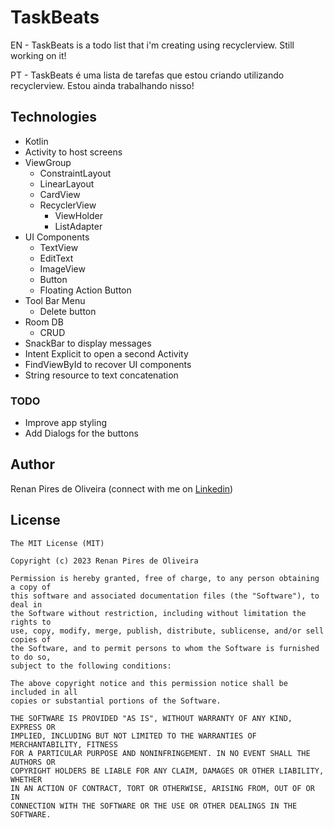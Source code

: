 # TaskBeats
EN - TaskBeats is a todo list that i'm creating using recyclerview. Still working on it!

PT - TaskBeats é uma lista de tarefas que estou criando utilizando recyclerview. Estou ainda trabalhando nisso!

## Technologies
* Kotlin
* Activity to host screens
* ViewGroup
    * ConstraintLayout
    * LinearLayout
    * CardView
    * RecyclerView
      * ViewHolder
      * ListAdapter
* UI Components
    * TextView
    * EditText
    * ImageView
    * Button
    * Floating Action Button
* Tool Bar Menu
    * Delete button   
* Room DB
   * CRUD
* SnackBar to display messages
* Intent Explicit to open a second Activity
* FindViewById to recover UI components
* String resource to text concatenation


### TODO
* Improve app styling
* Add Dialogs for the buttons

## Author
Renan Pires de Oliveira (connect with me on [Linkedin](https://www.linkedin.com/in/renan-pires-332568142/))

## License
```
The MIT License (MIT)

Copyright (c) 2023 Renan Pires de Oliveira

Permission is hereby granted, free of charge, to any person obtaining a copy of
this software and associated documentation files (the "Software"), to deal in
the Software without restriction, including without limitation the rights to
use, copy, modify, merge, publish, distribute, sublicense, and/or sell copies of
the Software, and to permit persons to whom the Software is furnished to do so,
subject to the following conditions:

The above copyright notice and this permission notice shall be included in all
copies or substantial portions of the Software.

THE SOFTWARE IS PROVIDED "AS IS", WITHOUT WARRANTY OF ANY KIND, EXPRESS OR
IMPLIED, INCLUDING BUT NOT LIMITED TO THE WARRANTIES OF MERCHANTABILITY, FITNESS
FOR A PARTICULAR PURPOSE AND NONINFRINGEMENT. IN NO EVENT SHALL THE AUTHORS OR
COPYRIGHT HOLDERS BE LIABLE FOR ANY CLAIM, DAMAGES OR OTHER LIABILITY, WHETHER
IN AN ACTION OF CONTRACT, TORT OR OTHERWISE, ARISING FROM, OUT OF OR IN
CONNECTION WITH THE SOFTWARE OR THE USE OR OTHER DEALINGS IN THE SOFTWARE.
```
